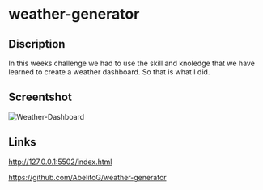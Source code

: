 # weather-generator

## Discription
In this weeks challenge we had to use the skill and knoledge that we have learned to create a weather dashboard. So that is what I did.

## Screentshot
![Weather-Dashboard](https://user-images.githubusercontent.com/106440999/195737341-b671f096-d49f-4f3b-aa3a-69e799059e62.PNG)

## Links

http://127.0.0.1:5502/index.html

https://github.com/AbelitoG/weather-generator
